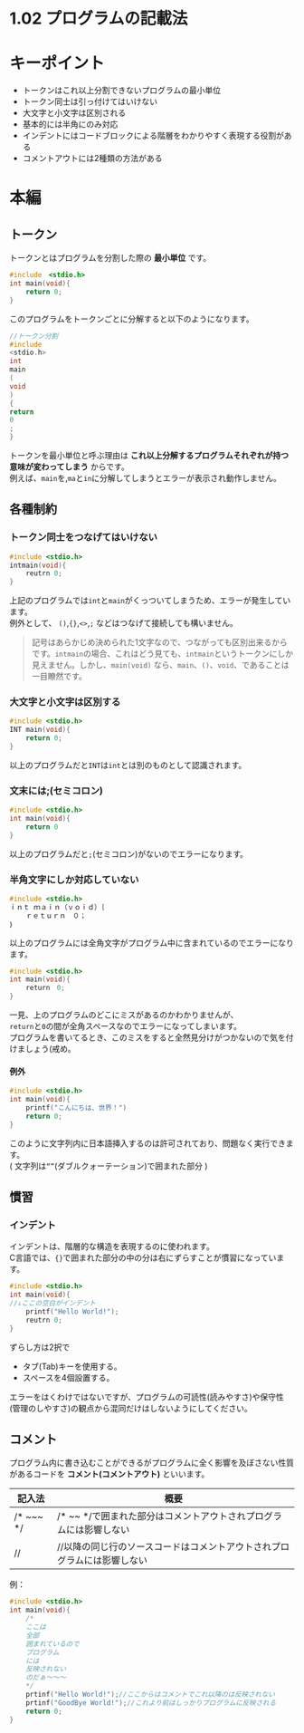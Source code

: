 1.02 プログラムの記載法
===
# キーポイント
- トークンはこれ以上分割できないプログラムの最小単位
- トークン同士は引っ付けてはいけない
- 大文字と小文字は区別される
- 基本的には半角にのみ対応
- インデントにはコードブロックによる階層をわかりやすく表現する役割がある
- コメントアウトには2種類の方法がある
# 本編
## トークン
トークンとはプログラムを分割した際の **最小単位** です。
```c
#include　<stdio.h>
int main(void){
    return 0;
}
```
このプログラムをトークンごとに分解すると以下のようになります。
```c
//トークン分割
#include
<stdio.h>
int 
main
(
void
)
{
return
0
;
}
```
トークンを最小単位と呼ぶ理由は **これ以上分解するプログラムそれぞれが持つ意味が変わってしまう** からです。<br>
例えば、`main`を,`ma`と`in`に分解してしまうとエラーが表示され動作しません。
## 各種制約
### トークン同士をつなげてはいけない
```c
#include <stdio.h>
intmain(void){
    reutrn 0;
}
```
上記のプログラムでは`int`と`main`がくっついてしまうため、エラーが発生しています。<br>
例外として、 `()`,`{}`,`<>`,`;` などはつなげて接続しても構いません。
> 記号はあらかじめ決められた1文字なので、つながっても区別出来るからです。`intmain`の場合、これはどう見ても、`intmain`というトークンにしか見えません。しかし、`main(void)` なら、`main`、`()`、`void`、であることは一目瞭然です。

### 大文字と小文字は区別する
```c
#include <stdio.h>
INT main(void){
    return 0;
}
```
以上のプログラムだと`INT`は`int`とは別のものとして認識されます。<br>

### 文末には;(セミコロン)
```c
#include <stdio.h>
int main(void){
    return 0
}
```
以上のプログラムだと`;`(セミコロン)がないのでエラーになります。

### 半角文字にしか対応していない
```c
#include <stdio.h>
ｉｎｔ ｍａｉｎ（ｖｏｉｄ）｛
    ｒｅｔｕｒｎ　０；
｝
```
以上のプログラムには全角文字がプログラム中に含まれているのでエラーになります。
```c
#include <stdio.h>
int main(void){
    return　0;
}
```
一見、上のプログラムのどこにミスがあるのかわかりませんが、<br>
`return`と`0`の間が全角スペースなのでエラーになってしまいます。<br>
プログラムを書いてるとき、このミスをすると全然見分けがつかないので気を付けましょう(戒め。
#### 例外
```c
#include <stdio.h>
int main(void){
    printf("こんにちは、世界！")
    return 0;
}
```
このように文字列内に日本語挿入するのは許可されており、問題なく実行できます。<br>
( 文字列は`“”`(ダブルクォーテーション)で囲まれた部分 )

## 慣習
### インデント
インデントは、階層的な構造を表現するのに使われます。<br>
C言語では、`{}`で囲まれた部分の中の分は右にずらすことが慣習になっています。<br>
```c
#include <stdio.h>
int main(void){
//↓ここの空白がインデント
    printf("Hello World!");
    reutrn 0;
}
```
ずらし方は2択で
- タブ(Tab)キーを使用する。
- スペースを4個設置する。

エラーをはくわけではないですが、プログラムの可読性(読みやすさ)や保守性(管理のしやすさ)の観点から混同だけはしないようにしてください。

## コメント
プログラム内に書き込むことができるがプログラムに全く影響を及ぼさない性質があるコードを **コメント(コメントアウト)** といいます。

|記入法|概要|
|---|---|
|/* ~~~ */|/* ~~ */で囲まれた部分はコメントアウトされプログラムには影響しない|
|//|//以降の同じ行のソースコードはコメントアウトされプログラムには影響しない|

例：
```c
#include <stdio.h>
int main(void){
    /*
    ここは
    全部
    囲まれているので
    プログラム
    には
    反映されない
    のだぁ～～～
    */
    prtinf("Hello World!");//ここからはコメントでこれ以降のは反映されない
    prtinf("GoodBye World!");//これより前はしっかりプログラムに反映される
    return 0;
}
```